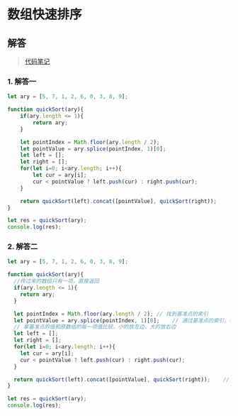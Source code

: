 # 数组快速排序
<ClientOnly>
  <Valine></Valine>
</ClientOnly>

## 解答
> [代码笔记](https://zmx2321.github.io/blog_code/algorithm/other/example/base/arr_paixu)

### 1. 解答一
```js
let ary = [5, 7, 1, 2, 6, 0, 3, 8, 9];

function quickSort(ary){
	if(ary.length <= 1){
		return ary;
	}

	let pointIndex = Math.floor(ary.length / 2);
	let pointValue = ary.splice(pointIndex, 1)[0];
	let left = [];
	let right = [];
	for(let i=0; i<ary.length; i++){
		let cur = ary[i];
		cur < pointValue ? left.push(cur) : right.push(cur);
	}

	return quickSort(left).concat([pointValue], quickSort(right));
}

let res = quickSort(ary);
console.log(res);
```

### 2. 解答二
```js
let ary = [5, 7, 1, 2, 6, 0, 3, 8, 9];

function quickSort(ary){
  //传过来的数组只有一项，直接返回
  if(ary.length <= 1){
    return ary;
  }

  let pointIndex = Math.floor(ary.length / 2); // 找到基准点的索引
  let pointValue = ary.splice(pointIndex, 1)[0];	// 通过基准点的索引，在原数组中删除，并获取其值
  // 拿基准点的值和原数组的每一项值比较，小的放左边，大的放右边
  let left = [];
  let right = [];
  for(let i=0; i<ary.length; i++){
    let cur = ary[i];
    cur < pointValue ? left.push(cur) : right.push(cur);
  }

  return quickSort(left).concat([pointValue], quickSort(right));	// 递归	//concat拼接数组（左边排序好的数组，加中间，加右边排序好的数组）
}

let res = quickSort(ary);
console.log(res);
```